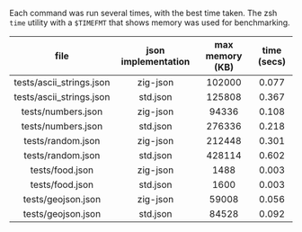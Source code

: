 Each command was run several times, with the best time taken. The zsh `time` utility with a `$TIMEFMT` that shows memory was used for benchmarking.

| file                     | json implementation | max memory (KB) | time (secs) |
|:------------------------:|:-------------------:|:---------------:|:-----------:|
| tests/ascii_strings.json | zig-json            | 102000          | 0.077       |
| tests/ascii_strings.json | std.json            | 125808          | 0.367       |
| tests/numbers.json       | zig-json            | 94336           | 0.108       |
| tests/numbers.json       | std.json            | 276336          | 0.218       |
| tests/random.json        | zig-json            | 212448          | 0.301       |
| tests/random.json        | std.json            | 428114          | 0.602       |
| tests/food.json          | zig-json            | 1488            | 0.003       |
| tests/food.json          | std.json            | 1600            | 0.003       |
| tests/geojson.json       | zig-json            | 59008           | 0.056       |
| tests/geojson.json       | std.json            | 84528           | 0.092       |


